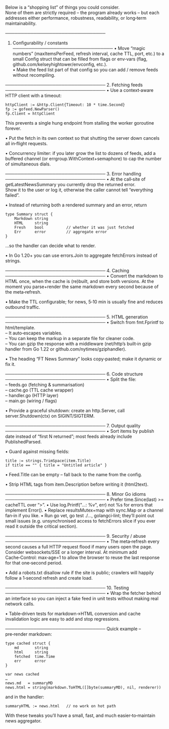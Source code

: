 Below is a “shopping list” of things you could consider.  
None of them are strictly required – the program already works – but each addresses either performance, robustness, readability, or long‑term maintainability.

────────────────────────────────
1. Configurability / constants
────────────────────────────────
• Move “magic numbers” (maxItemsPerFeed, refresh interval, cache TTL, port, etc.) to a small Config struct that can be filled from flags or env‑vars (flag, github.com/kelseyhightower/envconfig, etc.).  
• Make the feed list part of that config so you can add / remove feeds without recompiling.

────────────────────────────────
2. Fetching feeds
────────────────────────────────
• Use a context‐aware HTTP client with a timeout:

    httpClient := &http.Client{Timeout: 10 * time.Second}
    fp := gofeed.NewParser()
    fp.Client = httpClient

This prevents a single hung endpoint from stalling the worker goroutine forever.

• Put the fetch in its own context so that shutting the server down cancels all in‑flight requests.

• Concurrency limiter: if you later grow the list to dozens of feeds, add a buffered channel (or errgroup.WithContext+semaphore) to cap the number of simultaneous dials.

────────────────────────────────
3. Error handling
────────────────────────────────
• At the call‑site of getLatestNewsSummary you currently drop the returned error.  
  Show it to the user or log it, otherwise the caller cannot tell “everything failed”.

• Instead of returning both a rendered summary and an error, return

    type Summary struct {
        Markdown string
        HTML     string
        Fresh    bool          // whether it was just fetched
        Err      error         // aggregate error
    }

  …so the handler can decide what to render.

• In Go 1.20+ you can use errors.Join to aggregate fetchErrors instead of strings.

────────────────────────────────
4. Caching
────────────────────────────────
• Convert the markdown to HTML once, when the cache is (re)built, and store both
  versions.   At the moment you parse+render the same markdown every second
  because of the meta‑refresh.

• Make the TTL configurable; for news, 5‑10 min is usually fine and reduces
  outbound traffic.

────────────────────────────────
5. HTML generation
────────────────────────────────
• Switch from fmt.Fprintf to html/template.  
  – It auto‑escapes variables.  
  – You can keep the markup in a separate file for cleaner code.  
  – You can gzip the response with a middleware (net/http’s built‑in
    gzip handler from Go 1.22 or github.com/nytimes/gziphandler).

• The heading “FT News Summary” looks copy‑pasted; make it dynamic or fix it.

────────────────────────────────
6. Code structure
────────────────────────────────
• Split the file:  
  – feeds.go        (fetching & summarisation)  
  – cache.go        (TTL cache wrapper)  
  – handler.go      (HTTP layer)  
  – main.go         (wiring / flags)

• Provide a graceful shutdown: create an http.Server, call server.Shutdown(ctx)
  on SIGINT/SIGTERM.

────────────────────────────────
7. Output quality
────────────────────────────────
• Sort items by publish date instead of “first N returned”; most feeds
  already include PublishedParsed.

• Guard against missing fields:

    title := strings.TrimSpace(item.Title)
    if title == "" { title = "Untitled article" }

• Feed.Title can be empty – fall back to the name from the config.

• Strip HTML tags from item.Description before writing it (html2text).

────────────────────────────────
8. Minor Go idioms
────────────────────────────────
• Prefer time.Since(last) >= cacheTTL over “>”.
• Use log.Printf("…: %v", err) not %s for errors that implement Error().
• Replace resultsMutex+map with sync.Map or a channel fan‑in if you like.
• Run go vet, go test ./..., golangci‑lint; they’ll point out small issues
  (e.g. unsynchronised access to fetchErrors slice if you ever read it outside
  the critical section).

────────────────────────────────
9. Security / abuse
────────────────────────────────
• The meta‑refresh every second causes a full HTTP request flood if many users
  open the page.  Consider websockets/SSE or a longer interval.  At minimum add
  Cache‑Control: max‑age=1 to allow the browser to reuse the last response for
  that one‑second period.

• Add a robots.txt disallow rule if the site is public; crawlers will happily
  follow a 1‑second refresh and create load.

────────────────────────────────
10. Testing
────────────────────────────────
• Wrap the fetcher behind an interface so you can inject a fake feed in unit
  tests without making real network calls.

• Table‑driven tests for markdown->HTML conversion and cache invalidation logic
  are easy to add and stop regressions.

────────────────────────────────
Quick example ­– pre‑render markdown:

    type cached struct {
        md       string
        html     string
        fetched  time.Time
        err      error
    }

    var news cached
    …
    news.md   = summaryMD
    news.html = string(markdown.ToHTML([]byte(summaryMD), nil, renderer))

and in the handler:

    summaryHTML := news.html   // no work on hot path

With these tweaks you’ll have a small, fast, and much easier‑to‑maintain news
aggregator.
